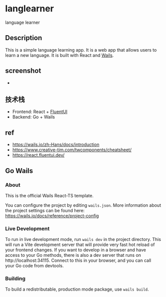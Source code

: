 # langlearner

language learner

## Description

This is a simple language learning app. It is a web app that allows users to learn a new language. It is built with React and [Wails](https://wails.io/zh-Hans/docs/introduction).

## screenshot

- [](./docs/img1/app-screenshot1.png)

## 技术栈

- Frontend: React + [FluentUI](https://github.com/microsoft/fluentui)
- Backend: Go + Wails

## ref

- https://wails.io/zh-Hans/docs/introduction
- https://www.creative-tim.com/twcomponents/cheatsheet/
- https://react.fluentui.dev/

## Go Wails

### About

This is the official Wails React-TS template.

You can configure the project by editing `wails.json`. More information about the project settings can be found
here: https://wails.io/docs/reference/project-config

### Live Development

To run in live development mode, run `wails dev` in the project directory. This will run a Vite development
server that will provide very fast hot reload of your frontend changes. If you want to develop in a browser
and have access to your Go methods, there is also a dev server that runs on http://localhost:34115. Connect
to this in your browser, and you can call your Go code from devtools.

### Building

To build a redistributable, production mode package, use `wails build`.
